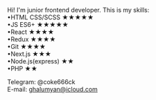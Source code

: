 Hi! I'm junior frontend developer. 
This is my skills:  
•HTML CSS/SCSS ★★★★★\
•JS ES6+ ★★★★★\
•React ★★★★\
•Redux ★★★★\
•Git ★★★★\
•Next.js ★★★\
•Node.js(express) ★★\
•PHP ★★

Telegram: @coke666ck  
E-mail: ghalumyan@icloud.com  	

